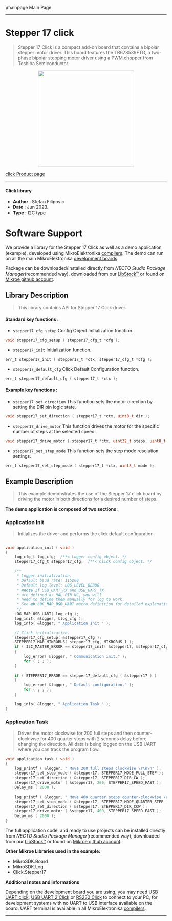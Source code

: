 \mainpage Main Page

---
# Stepper 17 click

> Stepper 17 Click is a compact add-on board that contains a bipolar stepper motor driver. This board features the TB67S539FTG, a two-phase bipolar stepping motor driver using a PWM chopper from Toshiba Semiconductor.

<p align="center">
  <img src="https://download.mikroe.com/images/click_for_ide/stepper_17_click.png" height=300px>
</p>

[click Product page](https://www.mikroe.com/stepper-17-click)

---


#### Click library

- **Author**        : Stefan Filipovic
- **Date**          : Jun 2023.
- **Type**          : I2C type


# Software Support

We provide a library for the Stepper 17 Click
as well as a demo application (example), developed using MikroElektronika
[compilers](https://www.mikroe.com/necto-studio).
The demo can run on all the main MikroElektronika [development boards](https://www.mikroe.com/development-boards).

Package can be downloaded/installed directly from *NECTO Studio Package Manager*(recommended way), downloaded from our [LibStock&trade;](https://libstock.mikroe.com) or found on [Mikroe github account](https://github.com/MikroElektronika/mikrosdk_click_v2/tree/master/clicks).

## Library Description

> This library contains API for Stepper 17 Click driver.

#### Standard key functions :

- `stepper17_cfg_setup` Config Object Initialization function.
```c
void stepper17_cfg_setup ( stepper17_cfg_t *cfg );
```

- `stepper17_init` Initialization function.
```c
err_t stepper17_init ( stepper17_t *ctx, stepper17_cfg_t *cfg );
```

- `stepper17_default_cfg` Click Default Configuration function.
```c
err_t stepper17_default_cfg ( stepper17_t *ctx );
```

#### Example key functions :

- `stepper17_set_direction` This function sets the motor direction by setting the DIR pin logic state.
```c
void stepper17_set_direction ( stepper17_t *ctx, uint8_t dir );
```

- `stepper17_drive_motor` This function drives the motor for the specific number of steps at the selected speed.
```c
void stepper17_drive_motor ( stepper17_t *ctx, uint32_t steps, uint8_t speed );
```

- `stepper17_set_step_mode` This function sets the step mode resolution settings.
```c
err_t stepper17_set_step_mode ( stepper17_t *ctx, uint8_t mode );
```

## Example Description

> This example demonstrates the use of the Stepper 17 click board by driving the motor in both directions for a desired number of steps.

**The demo application is composed of two sections :**

### Application Init

> Initializes the driver and performs the click default configuration.

```c

void application_init ( void )
{
    log_cfg_t log_cfg;  /**< Logger config object. */
    stepper17_cfg_t stepper17_cfg;  /**< Click config object. */

    /** 
     * Logger initialization.
     * Default baud rate: 115200
     * Default log level: LOG_LEVEL_DEBUG
     * @note If USB_UART_RX and USB_UART_TX 
     * are defined as HAL_PIN_NC, you will 
     * need to define them manually for log to work. 
     * See @b LOG_MAP_USB_UART macro definition for detailed explanation.
     */
    LOG_MAP_USB_UART( log_cfg );
    log_init( &logger, &log_cfg );
    log_info( &logger, " Application Init " );

    // Click initialization.
    stepper17_cfg_setup( &stepper17_cfg );
    STEPPER17_MAP_MIKROBUS( stepper17_cfg, MIKROBUS_1 );
    if ( I2C_MASTER_ERROR == stepper17_init( &stepper17, &stepper17_cfg ) ) 
    {
        log_error( &logger, " Communication init." );
        for ( ; ; );
    }
    
    if ( STEPPER17_ERROR == stepper17_default_cfg ( &stepper17 ) )
    {
        log_error( &logger, " Default configuration." );
        for ( ; ; );
    }
    
    log_info( &logger, " Application Task " );
}

```

### Application Task

> Drives the motor clockwise for 200 full steps and then counter-clockiwse for 400 quarter
steps with 2 seconds delay before changing the direction. All data is being logged on
the USB UART where you can track the program flow.

```c
void application_task ( void )
{
    log_printf ( &logger, " Move 200 full steps clockwise \r\n\n" );
    stepper17_set_step_mode ( &stepper17, STEPPER17_MODE_FULL_STEP );
    stepper17_set_direction ( &stepper17, STEPPER17_DIR_CW );
    stepper17_drive_motor ( &stepper17, 200, STEPPER17_SPEED_FAST );
    Delay_ms ( 2000 );
    
    log_printf ( &logger, " Move 400 quarter steps counter-clockwise \r\n\n" );
    stepper17_set_step_mode ( &stepper17, STEPPER17_MODE_QUARTER_STEP );
    stepper17_set_direction ( &stepper17, STEPPER17_DIR_CCW );
    stepper17_drive_motor ( &stepper17, 400, STEPPER17_SPEED_FAST );
    Delay_ms ( 2000 );
}
```

The full application code, and ready to use projects can be installed directly from *NECTO Studio Package Manager*(recommended way), downloaded from our [LibStock&trade;](https://libstock.mikroe.com) or found on [Mikroe github account](https://github.com/MikroElektronika/mikrosdk_click_v2/tree/master/clicks).

**Other Mikroe Libraries used in the example:**

- MikroSDK.Board
- MikroSDK.Log
- Click.Stepper17

**Additional notes and informations**

Depending on the development board you are using, you may need
[USB UART click](https://www.mikroe.com/usb-uart-click),
[USB UART 2 Click](https://www.mikroe.com/usb-uart-2-click) or
[RS232 Click](https://www.mikroe.com/rs232-click) to connect to your PC, for
development systems with no UART to USB interface available on the board. UART
terminal is available in all MikroElektronika
[compilers](https://shop.mikroe.com/compilers).

---
